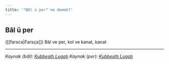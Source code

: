 ```yaml
---
title: '"Bâl ü per" ne demek?'
---
```


## Bâl ü per
([[farsca|Farsça]]) Bâl ve per, kol ve kanat, kanat

---
*Kaynak (bâl): [Kubbealtı Lugatı](https://www.lugatim.com/s/b%C3%A2l)*
*Kaynak (per): [Kubbealtı Lugatı](https://www.lugatim.com/s/per)*